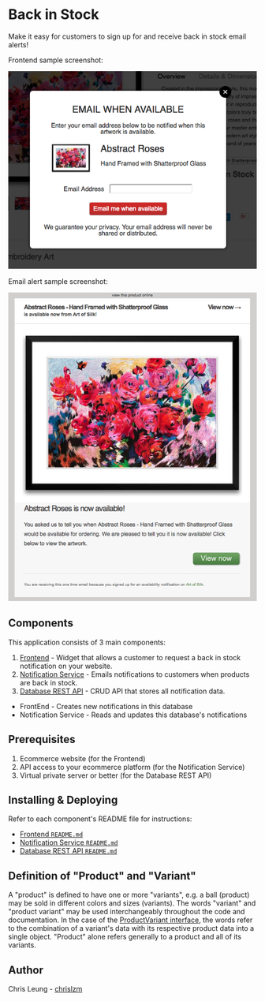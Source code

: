 # Back in Stock

Make it easy for customers to sign up for and receive back in stock email alerts!

Frontend sample screenshot:

![Example Notification Form](FrontEnd/doc/sample2.png "Example Notification Form")

Email alert sample screenshot:

![Example Email Notification](NotificationService/doc/sample.png "Example Email Notification")

## Components

This application consists of 3 main components:

1. [Frontend](FrontEnd) - Widget that allows a customer to request a back in stock notification on your website.
2. [Notification Service](NotificationService) - Emails notifications to customers when products are back in stock.
3. [Database REST API](RestApi) - CRUD API that stores all notification data.
  * FrontEnd - Creates new notifications in this database
  * Notification Service - Reads and updates this database's notifications

## Prerequisites

1. Ecommerce website (for the Frontend)
2. API access to your ecommerce platform (for the Notification Service)
2. Virtual private server or better (for the Database REST API)

## Installing & Deploying

Refer to each component's README file for instructions:
* [Frontend `README.md`](FrontEnd/README.md)
* [Notification Service `README.md`](NotificationService/README.md)
* [Database REST API `README.md`](RestApi/README.md)

## Definition of "Product" and "Variant"

A "product" is defined to have one or more "variants", e.g. a ball (product) may be sold in different colors and sizes (variants). The words "variant" and "product variant" may be used interchangeably throughout the code and documentation. In the case of the [ProductVariant interface](Objects/src/main/java/com/chrisleung/notifications/objects/ProductVariant.java), the words refer to the combination of a variant's data with its respective product data into a single object. "Product" alone refers generally to a product and all of its variants.

## Author

Chris Leung - [chrislzm](https://github.com/chrislzm)
